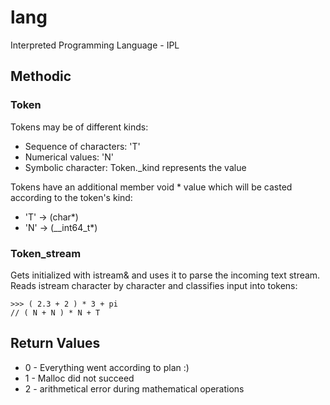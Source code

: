 # lang

Interpreted Programming Language - IPL

## Methodic
### Token
Tokens may be of different kinds:
- Sequence of characters: 'T'
- Numerical values: 'N'
- Symbolic character: Token._kind represents the value

Tokens have an additional member void * value which will be casted according to the token's kind:
- 'T' -> (char*)
- 'N' -> (__int64_t*)

### Token_stream
Gets initialized with istream& and uses it to parse the incoming text stream. Reads istream character by character and classifies input into tokens:
```
>>> ( 2.3 + 2 ) * 3 + pi
// ( N + N ) * N + T
```

## Return Values
- 0 - Everything went according to plan :)
- 1 - Malloc did not succeed
- 2 - arithmetical error during mathematical operations